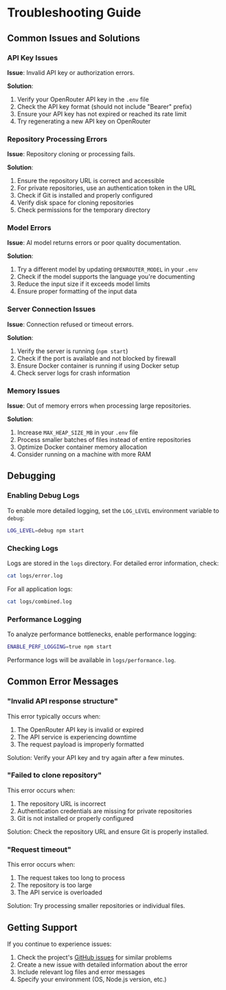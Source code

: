 # Troubleshooting Guide

## Common Issues and Solutions

### API Key Issues

**Issue**: Invalid API key or authorization errors.

**Solution**:
1. Verify your OpenRouter API key in the `.env` file
2. Check the API key format (should not include "Bearer" prefix)
3. Ensure your API key has not expired or reached its rate limit
4. Try regenerating a new API key on OpenRouter

### Repository Processing Errors

**Issue**: Repository cloning or processing fails.

**Solution**:
1. Ensure the repository URL is correct and accessible
2. For private repositories, use an authentication token in the URL
3. Check if Git is installed and properly configured
4. Verify disk space for cloning repositories
5. Check permissions for the temporary directory

### Model Errors

**Issue**: AI model returns errors or poor quality documentation.

**Solution**:
1. Try a different model by updating `OPENROUTER_MODEL` in your `.env`
2. Check if the model supports the language you're documenting
3. Reduce the input size if it exceeds model limits
4. Ensure proper formatting of the input data

### Server Connection Issues

**Issue**: Connection refused or timeout errors.

**Solution**:
1. Verify the server is running (`npm start`)
2. Check if the port is available and not blocked by firewall
3. Ensure Docker container is running if using Docker setup
4. Check server logs for crash information

### Memory Issues

**Issue**: Out of memory errors when processing large repositories.

**Solution**:
1. Increase `MAX_HEAP_SIZE_MB` in your `.env` file
2. Process smaller batches of files instead of entire repositories
3. Optimize Docker container memory allocation
4. Consider running on a machine with more RAM

## Debugging

### Enabling Debug Logs

To enable more detailed logging, set the `LOG_LEVEL` environment variable to `debug`:

```bash
LOG_LEVEL=debug npm start
```

### Checking Logs

Logs are stored in the `logs` directory. For detailed error information, check:

```bash
cat logs/error.log
```

For all application logs:

```bash
cat logs/combined.log
```

### Performance Logging

To analyze performance bottlenecks, enable performance logging:

```bash
ENABLE_PERF_LOGGING=true npm start
```

Performance logs will be available in `logs/performance.log`.

## Common Error Messages

### "Invalid API response structure"

This error typically occurs when:
1. The OpenRouter API key is invalid or expired
2. The API service is experiencing downtime
3. The request payload is improperly formatted

Solution: Verify your API key and try again after a few minutes.

### "Failed to clone repository"

This error occurs when:
1. The repository URL is incorrect
2. Authentication credentials are missing for private repositories
3. Git is not installed or properly configured

Solution: Check the repository URL and ensure Git is properly installed.

### "Request timeout"

This error occurs when:
1. The request takes too long to process
2. The repository is too large
3. The API service is overloaded

Solution: Try processing smaller repositories or individual files.

## Getting Support

If you continue to experience issues:

1. Check the project's [GitHub issues](https://github.com/Akshay-Sisodia/DocuGenius/issues) for similar problems
2. Create a new issue with detailed information about the error
3. Include relevant log files and error messages
4. Specify your environment (OS, Node.js version, etc.) 
